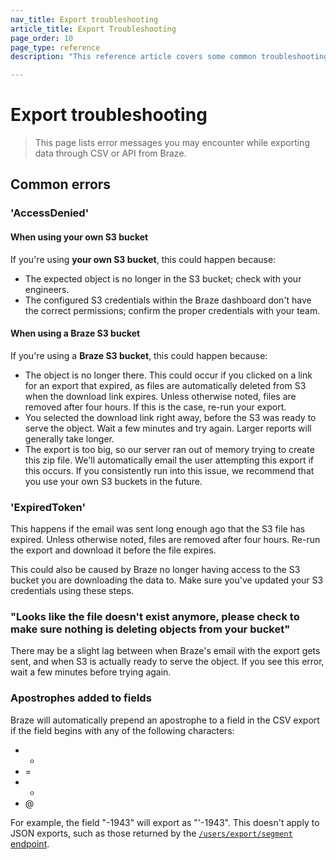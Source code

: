 ```yaml
---
nav_title: Export troubleshooting
article_title: Export Troubleshooting
page_order: 10
page_type: reference
description: "This reference article covers some common troubleshooting scenarios for API and CSV exports."

---
```


# Export troubleshooting

> This page lists error messages you may encounter while exporting data through CSV or API from Braze.

## Common errors

### 'AccessDenied' 

#### When using your own S3 bucket

If you're using **your own S3 bucket**, this could happen because:

- The expected object is no longer in the S3 bucket; check with your engineers.
- The configured S3 credentials within the Braze dashboard don't have the correct permissions; confirm the proper credentials with your team.

#### When using a Braze S3 bucket

If you're using a **Braze S3 bucket**, this could happen because:

- The object is no longer there. This could occur if you clicked on a link for an export that expired, as files are automatically deleted from S3 when the download link expires. Unless otherwise noted, files are removed after four hours. If this is the case, re-run your export.
- You selected the download link right away, before the S3 was ready to serve the object. Wait a few minutes and try again. Larger reports will generally take longer. 
- The export is too big, so our server ran out of memory trying to create this zip file. We'll automatically email the user attempting this export if this occurs. If you consistently run into this issue, we recommend that you use your own S3 buckets in the future.

### 'ExpiredToken'

This happens if the email was sent long enough ago that the S3 file has expired. Unless otherwise noted, files are removed after four hours. Re-run the export and download it before the file expires.

This could also be caused by Braze no longer having access to the S3 bucket you are downloading the data to. Make sure you've updated your S3 credentials using these steps.

### "Looks like the file doesn't exist anymore, please check to make sure nothing is deleting objects from your bucket"

There may be a slight lag between when Braze's email with the export gets sent, and when S3 is actually ready to serve the object. If you see this error, wait a few minutes before trying again.

### Apostrophes added to fields

Braze will automatically prepend an apostrophe to a field in the CSV export if the field begins with any of the following characters:

- -
- =
- +
- @

For example, the field "-1943" will export as "'-1943". This doesn't apply to JSON exports, such as those returned by the [`/users/export/segment` endpoint]({{site.baseurl}}/api/endpoints/export/user_data/post_users_segment/).